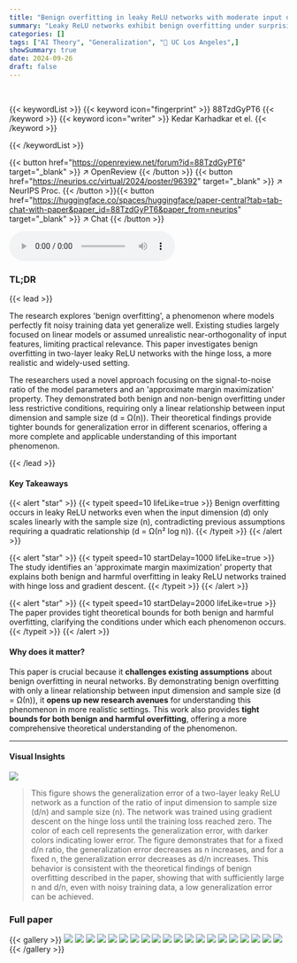 ```yaml
---
title: "Benign overfitting in leaky ReLU networks with moderate input dimension"
summary: "Leaky ReLU networks exhibit benign overfitting under surprisingly relaxed conditions: input dimension only needs to linearly scale with sample size, challenging prior assumptions in the field."
categories: []
tags: ["AI Theory", "Generalization", "🏢 UC Los Angeles",]
showSummary: true
date: 2024-09-26
draft: false
---
```


<br>

{{< keywordList >}}
{{< keyword icon="fingerprint" >}} 88TzdGyPT6 {{< /keyword >}}
{{< keyword icon="writer" >}} Kedar Karhadkar et el. {{< /keyword >}}
 
{{< /keywordList >}}

{{< button href="https://openreview.net/forum?id=88TzdGyPT6" target="_blank" >}}
↗ OpenReview
{{< /button >}}
{{< button href="https://neurips.cc/virtual/2024/poster/96392" target="_blank" >}}
↗ NeurIPS Proc.
{{< /button >}}{{< button href="https://huggingface.co/spaces/huggingface/paper-central?tab=tab-chat-with-paper&paper_id=88TzdGyPT6&paper_from=neurips" target="_blank" >}}
↗ Chat
{{< /button >}}



<audio controls>
    <source src="https://ai-paper-reviewer.com/88TzdGyPT6/podcast.wav" type="audio/wav">
    Your browser does not support the audio element.
</audio>


### TL;DR


{{< lead >}}

The research explores 'benign overfitting', a phenomenon where models perfectly fit noisy training data yet generalize well.  Existing studies largely focused on linear models or assumed unrealistic near-orthogonality of input features, limiting practical relevance. This paper investigates benign overfitting in two-layer leaky ReLU networks with the hinge loss, a more realistic and widely-used setting. 

The researchers used a novel approach focusing on the signal-to-noise ratio of the model parameters and an 'approximate margin maximization' property.  They demonstrated both benign and non-benign overfitting under less restrictive conditions, requiring only a linear relationship between input dimension and sample size (d = Ω(n)).  Their theoretical findings provide tighter bounds for generalization error in different scenarios, offering a more complete and applicable understanding of this important phenomenon.

{{< /lead >}}


#### Key Takeaways

{{< alert "star" >}}
{{< typeit speed=10 lifeLike=true >}} Benign overfitting occurs in leaky ReLU networks even when the input dimension (d) only scales linearly with the sample size (n), contradicting previous assumptions requiring a quadratic relationship (d = Ω(n² log n)). {{< /typeit >}}
{{< /alert >}}

{{< alert "star" >}}
{{< typeit speed=10 startDelay=1000 lifeLike=true >}} The study identifies an 'approximate margin maximization' property that explains both benign and harmful overfitting in leaky ReLU networks trained with hinge loss and gradient descent. {{< /typeit >}}
{{< /alert >}}

{{< alert "star" >}}
{{< typeit speed=10 startDelay=2000 lifeLike=true >}} The paper provides tight theoretical bounds for both benign and harmful overfitting, clarifying the conditions under which each phenomenon occurs. {{< /typeit >}}
{{< /alert >}}

#### Why does it matter?
This paper is crucial because it **challenges existing assumptions** about benign overfitting in neural networks. By demonstrating benign overfitting with only a linear relationship between input dimension and sample size (d = Ω(n)), it **opens up new research avenues** for understanding this phenomenon in more realistic settings. This work also provides **tight bounds for both benign and harmful overfitting**, offering a more comprehensive theoretical understanding of the phenomenon.

------
#### Visual Insights



![](https://ai-paper-reviewer.com/88TzdGyPT6/figures_40_1.jpg)

> This figure shows the generalization error of a two-layer leaky ReLU network as a function of the ratio of input dimension to sample size (d/n) and sample size (n).  The network was trained using gradient descent on the hinge loss until the training loss reached zero. The color of each cell represents the generalization error, with darker colors indicating lower error. The figure demonstrates that for a fixed d/n ratio, the generalization error decreases as n increases, and for a fixed n, the generalization error decreases as d/n increases. This behavior is consistent with the theoretical findings of benign overfitting described in the paper, showing that with sufficiently large n and d/n, even with noisy training data, a low generalization error can be achieved.







### Full paper

{{< gallery >}}
<img src="https://ai-paper-reviewer.com/88TzdGyPT6/1.png" class="grid-w50 md:grid-w33 xl:grid-w25" />
<img src="https://ai-paper-reviewer.com/88TzdGyPT6/2.png" class="grid-w50 md:grid-w33 xl:grid-w25" />
<img src="https://ai-paper-reviewer.com/88TzdGyPT6/3.png" class="grid-w50 md:grid-w33 xl:grid-w25" />
<img src="https://ai-paper-reviewer.com/88TzdGyPT6/4.png" class="grid-w50 md:grid-w33 xl:grid-w25" />
<img src="https://ai-paper-reviewer.com/88TzdGyPT6/5.png" class="grid-w50 md:grid-w33 xl:grid-w25" />
<img src="https://ai-paper-reviewer.com/88TzdGyPT6/6.png" class="grid-w50 md:grid-w33 xl:grid-w25" />
<img src="https://ai-paper-reviewer.com/88TzdGyPT6/7.png" class="grid-w50 md:grid-w33 xl:grid-w25" />
<img src="https://ai-paper-reviewer.com/88TzdGyPT6/8.png" class="grid-w50 md:grid-w33 xl:grid-w25" />
<img src="https://ai-paper-reviewer.com/88TzdGyPT6/9.png" class="grid-w50 md:grid-w33 xl:grid-w25" />
<img src="https://ai-paper-reviewer.com/88TzdGyPT6/10.png" class="grid-w50 md:grid-w33 xl:grid-w25" />
<img src="https://ai-paper-reviewer.com/88TzdGyPT6/11.png" class="grid-w50 md:grid-w33 xl:grid-w25" />
<img src="https://ai-paper-reviewer.com/88TzdGyPT6/12.png" class="grid-w50 md:grid-w33 xl:grid-w25" />
<img src="https://ai-paper-reviewer.com/88TzdGyPT6/13.png" class="grid-w50 md:grid-w33 xl:grid-w25" />
<img src="https://ai-paper-reviewer.com/88TzdGyPT6/14.png" class="grid-w50 md:grid-w33 xl:grid-w25" />
<img src="https://ai-paper-reviewer.com/88TzdGyPT6/15.png" class="grid-w50 md:grid-w33 xl:grid-w25" />
<img src="https://ai-paper-reviewer.com/88TzdGyPT6/16.png" class="grid-w50 md:grid-w33 xl:grid-w25" />
<img src="https://ai-paper-reviewer.com/88TzdGyPT6/17.png" class="grid-w50 md:grid-w33 xl:grid-w25" />
<img src="https://ai-paper-reviewer.com/88TzdGyPT6/18.png" class="grid-w50 md:grid-w33 xl:grid-w25" />
<img src="https://ai-paper-reviewer.com/88TzdGyPT6/19.png" class="grid-w50 md:grid-w33 xl:grid-w25" />
<img src="https://ai-paper-reviewer.com/88TzdGyPT6/20.png" class="grid-w50 md:grid-w33 xl:grid-w25" />
{{< /gallery >}}